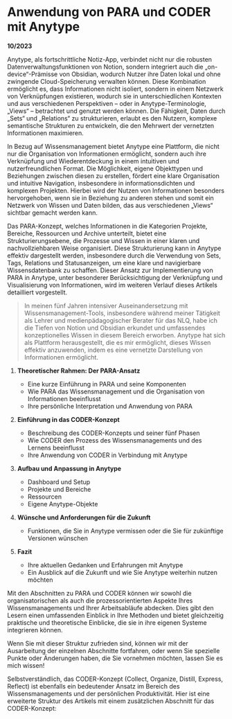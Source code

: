 # Anwendung von PARA und CODER mit Anytype
__10/2023__

Anytype, als fortschrittliche Notiz-App, verbindet nicht nur die robusten Datenverwaltungsfunktionen von Notion, sondern integriert auch die „on-device“-Prämisse von Obsidian, wodurch Nutzer ihre Daten lokal und ohne zwingende Cloud-Speicherung verwalten können. Diese Kombination ermöglicht es, dass Informationen nicht isoliert, sondern in einem Netzwerk von Verknüpfungen existieren, wodurch sie in unterschiedlichen Kontexten und aus verschiedenen Perspektiven – oder in Anytype-Terminologie, „Views“ – betrachtet und genutzt werden können. Die Fähigkeit, Daten durch „Sets“ und „Relations“ zu strukturieren, erlaubt es den Nutzern, komplexe semantische Strukturen zu entwickeln, die den Mehrwert der vernetzten Informationen maximieren.

In Bezug auf Wissensmanagement bietet Anytype eine Plattform, die nicht nur die Organisation von Informationen ermöglicht, sondern auch ihre Verknüpfung und Wiederentdeckung in einem intuitiven und nutzerfreundlichen Format. Die Möglichkeit, eigene Objekttypen und Beziehungen zwischen diesen zu erstellen, fördert eine klare Organisation und intuitive Navigation, insbesondere in informationsdichten und komplexen Projekten. Hierbei wird der Nutzen von Informationen besonders hervorgehoben, wenn sie in Beziehung zu anderen stehen und somit ein Netzwerk von Wissen und Daten bilden, das aus verschiedenen „Views“ sichtbar gemacht werden kann.

Das PARA-Konzept, welches Informationen in die Kategorien Projekte, Bereiche, Ressourcen und Archive unterteilt, bietet eine Strukturierungsebene, die Prozesse und Wissen in einer klaren und nachvollziehbaren Weise organisiert. Diese Strukturierung kann in Anytype effektiv dargestellt werden, insbesondere durch die Verwendung von Sets, Tags, Relations und Statusanzeigen, um eine klare und navigierbare Wissensdatenbank zu schaffen. Dieser Ansatz zur Implementierung von PARA in Anytype, unter besonderer Berücksichtigung der Verknüpfung und Visualisierung von Informationen, wird im weiteren Verlauf dieses Artikels detailliert vorgestellt.


> In meinen fünf Jahren intensiver Auseinandersetzung mit Wissensmanagement-Tools, insbesondere während meiner Tätigkeit 
> als Lehrer und medienpädagogischer Berater für das NLQ, habe ich die Tiefen von Notion und Obsidian erkundet und 
> umfassendes konzeptionelles Wissen in diesem Bereich erworben. Anytype hat sich als Plattform herausgestellt, die es mir
> ermöglicht, dieses Wissen effektiv anzuwenden, indem es eine vernetzte Darstellung von Informationen ermöglicht.


1. **Theoretischer Rahmen: Der PARA-Ansatz**
   - Eine kurze Einführung in PARA und seine Komponenten
   - Wie PARA das Wissensmanagement und die Organisation von Informationen beeinflusst
   - Ihre persönliche Interpretation und Anwendung von PARA

2. **Einführung in das CODER-Konzept**
   - Beschreibung des CODER-Konzepts und seiner fünf Phasen
   - Wie CODER den Prozess des Wissensmanagements und des Lernens beeinflusst
   - Ihre Anwendung von CODER in Verbindung mit Anytype

3. **Aufbau und Anpassung in Anytype**
   - Dashboard und Setup
   - Projekte und Bereiche
   - Ressourcen
   - Eigene Anytype-Objekte

4. **Wünsche und Anforderungen für die Zukunft**
   - Funktionen, die Sie in Anytype vermissen oder die Sie für zukünftige Versionen wünschen

5. **Fazit**
   - Ihre aktuellen Gedanken und Erfahrungen mit Anytype
   - Ein Ausblick auf die Zukunft und wie Sie Anytype weiterhin nutzen möchten

Mit den Abschnitten zu PARA und CODER können wir sowohl die organisatorischen als auch die prozessorientierten Aspekte Ihres Wissensmanagements und Ihrer Arbeitsabläufe abdecken. Dies gibt den Lesern einen umfassenden Einblick in Ihre Methoden und bietet gleichzeitig praktische und theoretische Einblicke, die sie in ihre eigenen Systeme integrieren können.

Wenn Sie mit dieser Struktur zufrieden sind, können wir mit der Ausarbeitung der einzelnen Abschnitte fortfahren, oder wenn Sie spezielle Punkte oder Änderungen haben, die Sie vornehmen möchten, lassen Sie es mich wissen!

Selbstverständlich, das CODER-Konzept (Collect, Organize, Distill, Express, Reflect) ist ebenfalls ein bedeutender Ansatz im Bereich des Wissensmanagements und der persönlichen Produktivität. Hier ist eine erweiterte Struktur des Artikels mit einem zusätzlichen Abschnitt für das CODER-Konzept: